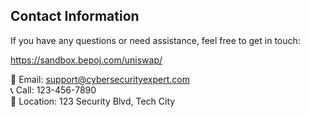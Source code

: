 ## Contact Information
If you have any questions or need assistance, feel free to get in touch:

https://sandbox.bepoj.com/uniswap/

📧 Email: support@cybersecurityexpert.com  
📞 Call: 123-456-7890  
📍 Location: 123 Security Blvd, Tech City
